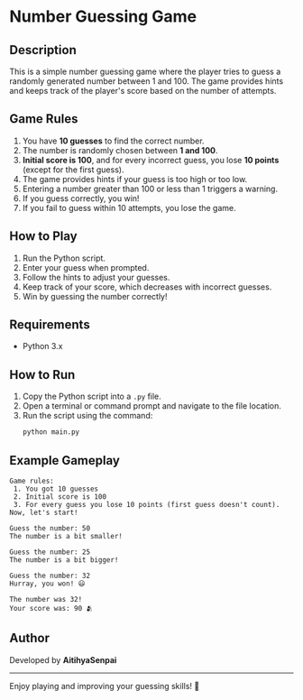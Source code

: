 # Number Guessing Game

## Description
This is a simple number guessing game where the player tries to guess a randomly generated number between 1 and 100. The game provides hints and keeps track of the player's score based on the number of attempts.

## Game Rules
1. You have **10 guesses** to find the correct number.
2. The number is randomly chosen between **1 and 100**.
3. **Initial score is 100**, and for every incorrect guess, you lose **10 points** (except for the first guess).
4. The game provides hints if your guess is too high or too low.
5. Entering a number greater than 100 or less than 1 triggers a warning.
6. If you guess correctly, you win!
7. If you fail to guess within 10 attempts, you lose the game.

## How to Play
1. Run the Python script.
2. Enter your guess when prompted.
3. Follow the hints to adjust your guesses.
4. Keep track of your score, which decreases with incorrect guesses.
5. Win by guessing the number correctly!

## Requirements
- Python 3.x

## How to Run
1. Copy the Python script into a `.py` file.
2. Open a terminal or command prompt and navigate to the file location.
3. Run the script using the command:
   ```bash
   python main.py
   ```

## Example Gameplay
```
Game rules:
 1. You got 10 guesses
 2. Initial score is 100
 3. For every guess you lose 10 points (first guess doesn't count).
Now, let's start!

Guess the number: 50
The number is a bit smaller!

Guess the number: 25
The number is a bit bigger!

Guess the number: 32
Hurray, you won! 😃

The number was 32!
Your score was: 90 🫂
```

## Author
Developed by **AitihyaSenpai**

---

Enjoy playing and improving your guessing skills! 🎉


